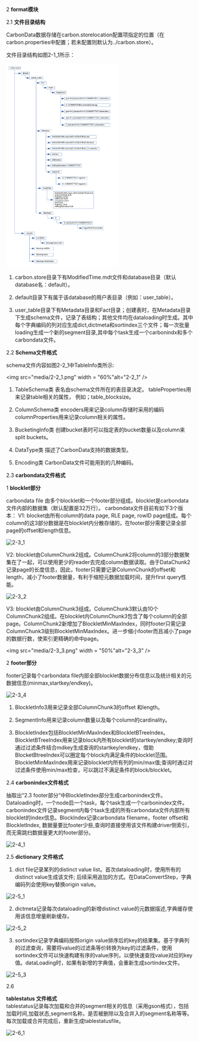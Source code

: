 2 **format模块**

2.1 **文件目录结构**

CarbonData数据存储在carbon.storelocation配置项指定的位置（在carbon.properties中配置；若未配置则默认为../carbon.store）。

文件目录结构如图2-1_1所示：

<img src="media/2-1_1.png" width = "60%" alt="2-1_1" />

1.  carbon.store目录下有ModifiedTime.mdt文件和database目录（默认database名：default）。

2.  default目录下有属于该database的用户表目录（例如：user\_table）。

3.  user_table目录下有Metadata目录和Fact目录；创建表时，在Metadata目录下生成schema文件，记录了表结构；其他文件均在dataloading时生成。其中每个字典编码的列对应生成dict,dictmeta和sortindex三个文件；每一次批量loading生成一个新的segment目录,其中每个task生成一个carbonindx和多个carbondata文件。

2.2 **Schema文件格式**

schema文件内容如图2-2_1中TableInfo类所示:

<img src="media/2-2_1.png" width = "60%"alt="2-2_1" />


1.  TableSchema类 表名由schema文件所在的表目录决定。
    tableProperties用来记录table相关的属性， 例如；table\_blocksize。

2.  ColumnSchema类 encoders用来记录column存储时采用的编码
    columnProperties用来记录column相关的属性。

3.  BucketingInfo类 创建bucket表时可以指定表的bucket数量以及column来split
    buckets。

4.  DataType类 描述了CarbonData支持的数据类型。

5.  Encoding类 CarbonData文件可能用到的几种编码。

2.3 **carbondata文件格式**

1 **blocklet部分**

carbondata file
由多个blocklet和一个footer部分组成。blocklet是carbondata文件内部的数据集（默认配置是32万行）。
carbondata文件目前有如下3个版本： V1: blocket由所有column的data page, RLE page,
rowID
page组成。每个column的这3部分数据是在blocklet内分散存储的，在footer部分需要记录全部page的offset和length信息。

<img src="media/2-3_1.png" width = "25%" alt="2-3_1" />

V2:
blocklet由ColumnChunk2组成。ColumnChunk2将column的3部分数据聚集在了一起，可以使用更少的reader去完成column数据读取。由于DataChunk2记录page的长度信息，因此，footer只需要记录ColumnChunk的offset和length，减小了footer数据量，有利于缩短元数据加载时间，提升first query性能。

<img src="media/2-3_2.png" width = "50%" alt="2-3_2" />

V3:
blocklet由ColumnChunk3组成。ColumnChunk3默认由10个ColumnChunk2组成。在blocklet内ColumnChunk3包含了每个column的全部page。ColumnChunk2新增加了BlockletMinMaxIndex，同时footer只需记录ColumnChunk3级别BlockletMinMaxIndex。进一步缩小footer而且减小了page的数据行数，使索引更精确的命中page。

<img src="media/2-3_3.png" width = "50%"alt="2-3_3" />

2 **footer部分**

footer记录每个carbondata
file内部全部blocklet数据分布信息以及统计相关的元数据信息(minmax,startkey/endkey)。

<img src="media/2-3_4.png" width = "80%" alt="2-3_4" />

1.  BlockletInfo3用来记录全部ColumnChunk3的offset 和length。

2.  SegmentInfo用来记录column数量以及每个column的cardinality。

3.  BlockletIndex包括BlockletMinMaxIndex和BlockletBTreeIndex。BlockletBTreeIndex用来记录block内所有blocklet的startkey/endkey;查询时通过过滤条件结合mdkey生成查询的startkey/endkey，借助BlocketBtreeIndex可以圈定每个block内满足条件的blocklet范围。BlockletMinMaxIndex用来记录blocklet内所有列的min/max值;查询时通过对过滤条件使用min/max检查，可以跳过不满足条件的block/blocklet。

2.4 **carbonindex文件格式**

抽取出“2.3
footer部分”中BlockletIndex部分生成carbonindex文件。Dataloading时，一个node启一个task，每个task生成一个carbonindex文件。carbonindex文件记录segment内每个task生成的所有carbondata文件内部所有blocklet的index信息。BlockIndex记录carbondata
filename，footer offset和BlockletIndex,
数据量要比footer少些,查询时直接使用该文件构建driver侧索引，而无需跳扫数据量更大的footer部分。

<img src="media/2-4_1.png" width = "25%" alt="2-4_1" />

2.5 **dictionary 文件格式**

1.  dict file记录某列的distinct value
    list。首次dataloading时，使用所有的distinct value生成该文件;
    后续采用追加的方式。在DataConvertStep，字典编码列会使用key替换origin value。

<img src="media/2-5_1.png" width = "25%" alt="2-5_1" />

	
2.  dictmeta记录每次dataloading的新增distinct value的元数据描述,字典缓存使用该信息增量刷新缓存。

<img src="media/2-5_2.png" width = "25%" alt="2-5_2" />
	
3.  sortindex记录字典编码按照origin value排序后的key的结果集。基于字典列的过滤查询，需要将value的过滤条等价转换为key的过滤条件，使用sortindex文件可以快速构建有序的value序列，以便快速查找value对应的key值。dataLoading时，如果有新增的字典值，会重新生成sortindex文件。

<img src="media/2-5_3.png" width = "30%" alt="2-5_3" />

2.6 <div id="2_6">**tablestatus 文件格式**</div>
tablestatus记录每次加载和合并的segment相关的信息（采用gson格式），包括加载时间,加载状态,segment名称，是否被删除以及合并入的segment名称等等。每次加载或合并完成后，重新生成tablestatusfile。

<img src="media/2-6_1.png" width = "25%" alt="2-6_1" />
